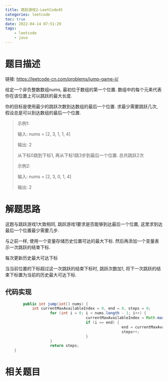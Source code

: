 ```yaml
---
title: 跳跃游戏2-LeetCode45
categories: leetcode
toc: true
date: 2022-04-14 07:51:29
tags:
	- leetcode
	- java
---
```


# 题目描述

链接: https://leetcode-cn.com/problems/jump-game-ii/

给定一个非负整数数组nums, 最初位于数组的第一个位置. 数组中的每个元素代表你在该位置上可以跳跃的最大长度.

你的目标是使用最少的跳跃次数到达数组的最后一个位置. 求最少需要跳跃几次, 假设总是可以到达数组的最后一个位置.

> 示例1:
>
> 输入: nums = [2, 3, 1, 1, 4]
>
> 输出: 2
>
> 从下标0跳到下标1, 再从下标1跳3步到最后一个位置. 总共跳跃2次
>
> 示例2:
>
> 输入: nums = [2, 3, 0, 1, 4]
>
> 输出: 2

<!--more-->

# 解题思路

这题与跳跃游戏1大致相同, 跳跃游戏1要求是否能够到达最后一个位置, 这里求到达最后一个位置最少需要几步.

与之前一样, 使用一个变量存储历史位置可达的最大下标. 然后再添加一个变量表示一次跳跃的结束下标.

每次更新历史最大可达下标

当当前位置的下标超过这一次跳跃的结束下标时, 跳跃次数加1, 将下一次跳跃的结束下标置为当前的历史最大可达下标.

## 代码实现

```java
		public int jump(int[] nums) {
		    int currentMaxAvailableIndex = 0, end = 0, steps = 0;
		    		for (int i = 0; i < nums.length - 1; i++) {
		    		    			currentMaxAvailableIndex = Math.max(currentMaxAvailableIndex, nums[i] + i);
		    		    			if (i == end) {
		    		    		    				end = currentMaxAvailableIndex;
		    		    		    				steps++;
		    		    			}
		    		}
		    		return steps;
	}
```

# 相关题目


